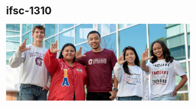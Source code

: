 # ifsc-1310


![image alt](https://github.com/smnickolson1991/ifsc-1310-1/blob/main//assets/img/studentlife.jpg?raw=true)
